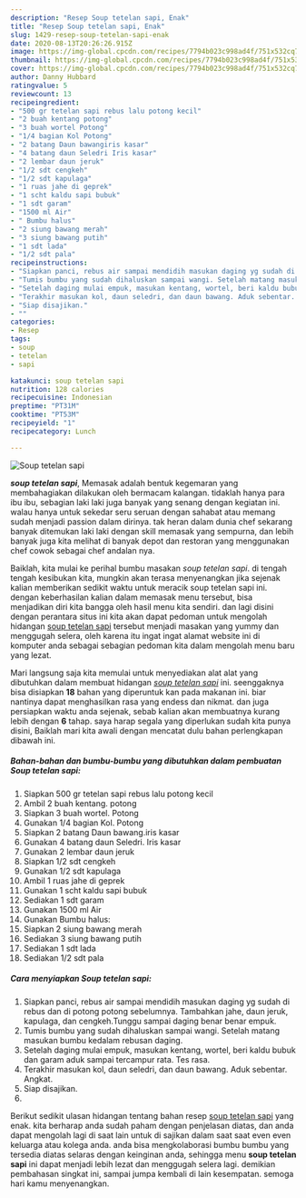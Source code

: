 ```yaml
---
description: "Resep Soup tetelan sapi, Enak"
title: "Resep Soup tetelan sapi, Enak"
slug: 1429-resep-soup-tetelan-sapi-enak
date: 2020-08-13T20:26:26.915Z
image: https://img-global.cpcdn.com/recipes/7794b023c998ad4f/751x532cq70/soup-tetelan-sapi-foto-resep-utama.jpg
thumbnail: https://img-global.cpcdn.com/recipes/7794b023c998ad4f/751x532cq70/soup-tetelan-sapi-foto-resep-utama.jpg
cover: https://img-global.cpcdn.com/recipes/7794b023c998ad4f/751x532cq70/soup-tetelan-sapi-foto-resep-utama.jpg
author: Danny Hubbard
ratingvalue: 5
reviewcount: 13
recipeingredient:
- "500 gr tetelan sapi rebus lalu potong kecil"
- "2 buah kentang potong"
- "3 buah wortel Potong"
- "1/4 bagian Kol Potong"
- "2 batang Daun bawangiris kasar"
- "4 batang daun Seledri Iris kasar"
- "2 lembar daun jeruk"
- "1/2 sdt cengkeh"
- "1/2 sdt kapulaga"
- "1 ruas jahe di geprek"
- "1 scht kaldu sapi bubuk"
- "1 sdt garam"
- "1500 ml Air"
- " Bumbu halus"
- "2 siung bawang merah"
- "3 siung bawang putih"
- "1 sdt lada"
- "1/2 sdt pala"
recipeinstructions:
- "Siapkan panci, rebus air sampai mendidih masukan daging yg sudah di rebus dan di potong potong sebelumnya. Tambahkan jahe, daun jeruk, kapulaga, dan cengkeh.Tunggu sampai daging benar benar empuk."
- "Tumis bumbu yang sudah dihaluskan sampai wangi. Setelah matang masukan bumbu kedalam rebusan daging."
- "Setelah daging mulai empuk, masukan kentang, wortel, beri kaldu bubuk dan garam aduk sampai tercampur rata. Tes rasa."
- "Terakhir masukan kol, daun seledri, dan daun bawang. Aduk sebentar. Angkat."
- "Siap disajikan."
- ""
categories:
- Resep
tags:
- soup
- tetelan
- sapi

katakunci: soup tetelan sapi 
nutrition: 128 calories
recipecuisine: Indonesian
preptime: "PT31M"
cooktime: "PT53M"
recipeyield: "1"
recipecategory: Lunch

---
```



![Soup tetelan sapi](https://img-global.cpcdn.com/recipes/7794b023c998ad4f/751x532cq70/soup-tetelan-sapi-foto-resep-utama.jpg)

<b><i>soup tetelan sapi</i></b>, Memasak adalah bentuk kegemaran yang membahagiakan dilakukan oleh bermacam kalangan. tidaklah hanya para ibu ibu, sebagian laki laki juga banyak yang senang dengan kegiatan ini. walau hanya untuk sekedar seru seruan dengan sahabat atau memang sudah menjadi passion dalam dirinya. tak heran dalam dunia chef sekarang banyak ditemukan laki laki dengan skill memasak yang sempurna, dan lebih banyak juga kita melihat di banyak depot dan restoran yang menggunakan chef cowok sebagai chef andalan nya.

Baiklah, kita mulai ke perihal bumbu masakan <i>soup tetelan sapi</i>. di tengah tengah kesibukan kita, mungkin akan terasa menyenangkan jika sejenak kalian memberikan sedikit waktu untuk meracik soup tetelan sapi ini. dengan keberhasilan kalian dalam memasak menu tersebut, bisa menjadikan diri kita bangga oleh hasil menu kita sendiri. dan lagi disini dengan perantara situs ini kita akan dapat pedoman untuk mengolah hidangan <u>soup tetelan sapi</u> tersebut menjadi masakan yang yummy dan menggugah selera, oleh karena itu ingat ingat alamat website ini di komputer anda sebagai sebagian pedoman kita dalam mengolah menu baru yang lezat.




Mari langsung saja kita memulai untuk menyediakan alat alat yang dibutuhkan dalam membuat hidangan <u><i>soup tetelan sapi</i></u> ini. seenggaknya bisa disiapkan <b>18</b> bahan yang diperuntuk kan pada makanan ini. biar nantinya dapat menghasilkan rasa yang endess dan nikmat. dan juga persiapkan waktu anda sejenak, sebab kalian akan membuatnya kurang lebih dengan <b>6</b> tahap. saya harap segala yang diperlukan sudah kita punya disini, Baiklah mari kita awali dengan mencatat dulu bahan perlengkapan dibawah ini.

<!--inarticleads1-->

##### Bahan-bahan dan bumbu-bumbu yang dibutuhkan dalam pembuatan Soup tetelan sapi:

1. Siapkan 500 gr tetelan sapi rebus lalu potong kecil
1. Ambil 2 buah kentang. potong
1. Siapkan 3 buah wortel. Potong
1. Gunakan 1/4 bagian Kol. Potong
1. Siapkan 2 batang Daun bawang.iris kasar
1. Gunakan 4 batang daun Seledri. Iris kasar
1. Gunakan 2 lembar daun jeruk
1. Siapkan 1/2 sdt cengkeh
1. Gunakan 1/2 sdt kapulaga
1. Ambil 1 ruas jahe di geprek
1. Gunakan 1 scht kaldu sapi bubuk
1. Sediakan 1 sdt garam
1. Gunakan 1500 ml Air
1. Gunakan  Bumbu halus:
1. Siapkan 2 siung bawang merah
1. Sediakan 3 siung bawang putih
1. Sediakan 1 sdt lada
1. Sediakan 1/2 sdt pala




<!--inarticleads2-->

##### Cara menyiapkan Soup tetelan sapi:

1. Siapkan panci, rebus air sampai mendidih masukan daging yg sudah di rebus dan di potong potong sebelumnya. Tambahkan jahe, daun jeruk, kapulaga, dan cengkeh.Tunggu sampai daging benar benar empuk.
1. Tumis bumbu yang sudah dihaluskan sampai wangi. Setelah matang masukan bumbu kedalam rebusan daging.
1. Setelah daging mulai empuk, masukan kentang, wortel, beri kaldu bubuk dan garam aduk sampai tercampur rata. Tes rasa.
1. Terakhir masukan kol, daun seledri, dan daun bawang. Aduk sebentar. Angkat.
1. Siap disajikan.
1. 




Berikut sedikit ulasan hidangan tentang bahan resep <u>soup tetelan sapi</u> yang enak. kita berharap anda sudah paham dengan penjelasan diatas, dan anda dapat mengolah lagi di saat lain untuk di sajikan dalam saat saat even even keluarga atau kolega anda. anda bisa mengkolaborasi bumbu bumbu yang tersedia diatas selaras dengan keinginan anda, sehingga menu <b>soup tetelan sapi</b> ini dapat menjadi lebih lezat dan menggugah selera lagi. demikian pembahasan singkat ini, sampai jumpa kembali di lain kesempatan. semoga hari kamu menyenangkan.
